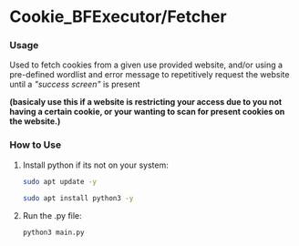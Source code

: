 # Cookie_BFExecutor/Fetcher

### Usage
Used to fetch cookies from a given use provided website, and/or using a pre-defined wordlist and error message to repetitively request the website until a *"success screen"* is present

**(basicaly use this if a website is restricting your access due to you not having a certain cookie, or your wanting to scan for present cookies on the website.)**

### How to Use

1. Install python if its not on your system:
   ```bash
   sudo apt update -y
   ```
   ```bash
   sudo apt install python3 -y 
   ```
   
2. Run the .py file:
   ```bash
   python3 main.py
   ```
